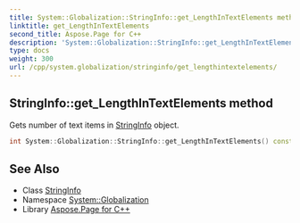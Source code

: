 ```yaml
---
title: System::Globalization::StringInfo::get_LengthInTextElements method
linktitle: get_LengthInTextElements
second_title: Aspose.Page for C++
description: 'System::Globalization::StringInfo::get_LengthInTextElements method. Gets number of text items in StringInfo object in C++.'
type: docs
weight: 300
url: /cpp/system.globalization/stringinfo/get_lengthintextelements/
---
```

## StringInfo::get_LengthInTextElements method


Gets number of text items in [StringInfo](../) object.

```cpp
int System::Globalization::StringInfo::get_LengthInTextElements() const
```

## See Also

* Class [StringInfo](../)
* Namespace [System::Globalization](../../)
* Library [Aspose.Page for C++](../../../)
